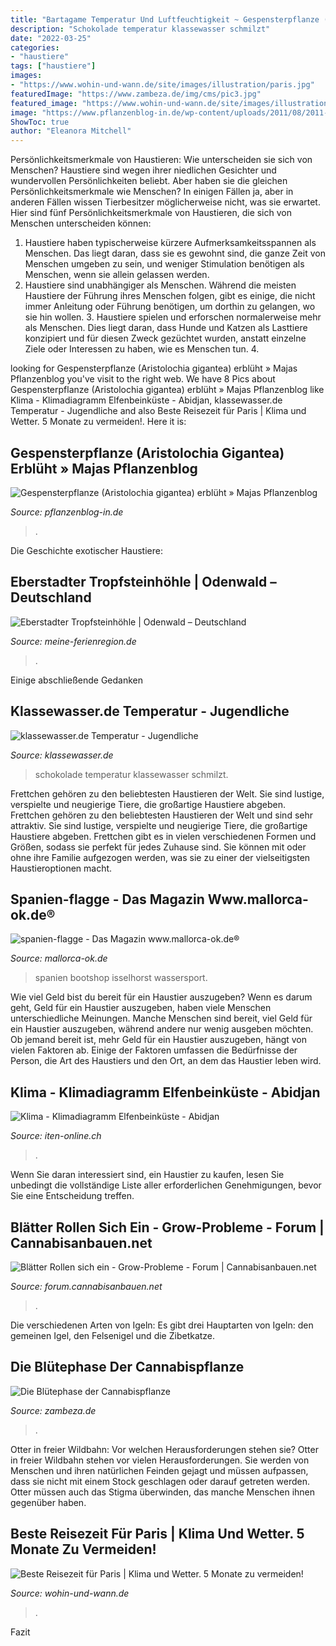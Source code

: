 ```yaml
---
title: "Bartagame Temperatur Und Luftfeuchtigkeit ~ Gespensterpflanze (aristolochia Gigantea) Erblüht » Majas Pflanzenblog"
description: "Schokolade temperatur klassewasser schmilzt"
date: "2022-03-25"
categories:
- "haustiere"
tags: ["haustiere"]
images:
- "https://www.wohin-und-wann.de/site/images/illustration/paris.jpg"
featuredImage: "https://www.zambeza.de/img/cms/pic3.jpg"
featured_image: "https://www.wohin-und-wann.de/site/images/illustration/paris.jpg"
image: "https://www.pflanzenblog-in.de/wp-content/uploads/2011/08/2011-08-03-aristolochia-gigantea-01gk.jpg"
ShowToc: true
author: "Eleanora Mitchell"
---
```



Persönlichkeitsmerkmale von Haustieren: Wie unterscheiden sie sich von Menschen?
Haustiere sind wegen ihrer niedlichen Gesichter und wundervollen Persönlichkeiten beliebt. Aber haben sie die gleichen Persönlichkeitsmerkmale wie Menschen? In einigen Fällen ja, aber in anderen Fällen wissen Tierbesitzer möglicherweise nicht, was sie erwartet. Hier sind fünf Persönlichkeitsmerkmale von Haustieren, die sich von Menschen unterscheiden können:
1. Haustiere haben typischerweise kürzere Aufmerksamkeitsspannen als Menschen. Das liegt daran, dass sie es gewohnt sind, die ganze Zeit von Menschen umgeben zu sein, und weniger Stimulation benötigen als Menschen, wenn sie allein gelassen werden.
2. Haustiere sind unabhängiger als Menschen. Während die meisten Haustiere der Führung ihres Menschen folgen, gibt es einige, die nicht immer Anleitung oder Führung benötigen, um dorthin zu gelangen, wo sie hin wollen. 3. Haustiere spielen und erforschen normalerweise mehr als Menschen. Dies liegt daran, dass Hunde und Katzen als Lasttiere konzipiert und für diesen Zweck gezüchtet wurden, anstatt einzelne Ziele oder Interessen zu haben, wie es Menschen tun. 4.

	

		
looking for Gespensterpflanze (Aristolochia gigantea) erblüht » Majas Pflanzenblog you've visit to the right web. We have 8 Pics about Gespensterpflanze (Aristolochia gigantea) erblüht » Majas Pflanzenblog like Klima - Klimadiagramm Elfenbeinküste - Abidjan, klassewasser.de Temperatur - Jugendliche and also Beste Reisezeit für Paris | Klima und Wetter. 5 Monate zu vermeiden!. Here it is:
		
    
## Gespensterpflanze (Aristolochia Gigantea) Erblüht » Majas Pflanzenblog

<img loading=lazy src="https://www.pflanzenblog-in.de/wp-content/uploads/2011/08/2011-08-03-aristolochia-gigantea-01gk.jpg" onerror="this.onerror=null;this.src='https://tse1.mm.bing.net/th?id=OIP.3lK-7jLawQcv4AEZIWWhaAHaKp&amp;pid=15.1';" alt="Gespensterpflanze (Aristolochia gigantea) erblüht » Majas Pflanzenblog">

_Source: pflanzenblog-in.de_

>. 

	

Die Geschichte exotischer Haustiere:

    
## Eberstadter Tropfsteinhöhle | Odenwald – Deutschland

<img loading=lazy src="https://www.meine-ferienregion.de/sites/default/files/styles/195x195/public/photos/tropfsteinhoehle-eberstadt_05.jpg?itok=YepZNCwh" onerror="this.onerror=null;this.src='https://tse4.mm.bing.net/th?id=OIP.LzBW2zOUkyl3fFg_ZZgwuwHaFj&amp;pid=15.1';" alt="Eberstadter Tropfsteinhöhle | Odenwald – Deutschland">

_Source: meine-ferienregion.de_

>. 

	

Einige abschließende Gedanken

    
## Klassewasser.de Temperatur - Jugendliche

<img loading=lazy src="http://www.klassewasser.de/content/language1/img_636/wasserwissen-physik-temperatur-visual-sc.jpg" onerror="this.onerror=null;this.src='https://tse2.mm.bing.net/th?id=OIP.7TmPdZQkh2MbhEyJ8qlnTgHaEH&amp;pid=15.1';" alt="klassewasser.de Temperatur - Jugendliche">

_Source: klassewasser.de_

>schokolade temperatur klassewasser schmilzt. 

	

Frettchen gehören zu den beliebtesten Haustieren der Welt. Sie sind lustige, verspielte und neugierige Tiere, die großartige Haustiere abgeben.
Frettchen gehören zu den beliebtesten Haustieren der Welt und sind sehr attraktiv. Sie sind lustige, verspielte und neugierige Tiere, die großartige Haustiere abgeben. Frettchen gibt es in vielen verschiedenen Formen und Größen, sodass sie perfekt für jedes Zuhause sind. Sie können mit oder ohne ihre Familie aufgezogen werden, was sie zu einer der vielseitigsten Haustieroptionen macht.

    
## Spanien-flagge - Das Magazin Www.mallorca-ok.de®

<img loading=lazy src="http://www.mallorca-ok.de/wp-content/uploads/2016/12/Spanien-Flagge.jpg" onerror="this.onerror=null;this.src='https://tse2.mm.bing.net/th?id=OIP.hWnEKdgwV3R_3zd9JLqc3gHaEj&amp;pid=15.1';" alt="spanien-flagge - Das Magazin www.mallorca-ok.de®">

_Source: mallorca-ok.de_

>spanien bootshop isselhorst wassersport. 

	

Wie viel Geld bist du bereit für ein Haustier auszugeben?
Wenn es darum geht, Geld für ein Haustier auszugeben, haben viele Menschen unterschiedliche Meinungen. Manche Menschen sind bereit, viel Geld für ein Haustier auszugeben, während andere nur wenig ausgeben möchten. Ob jemand bereit ist, mehr Geld für ein Haustier auszugeben, hängt von vielen Faktoren ab. Einige der Faktoren umfassen die Bedürfnisse der Person, die Art des Haustiers und den Ort, an dem das Haustier leben wird.

    
## Klima - Klimadiagramm Elfenbeinküste - Abidjan

<img loading=lazy src="https://www.iten-online.ch/klima/afrika/elfenbeinkueste/images/klimadiagramm_abidjan.gif" onerror="this.onerror=null;this.src='https://tse1.mm.bing.net/th?id=OIP.dXeRLHXP3NnCKSbz0or5LgHaD4&amp;pid=15.1';" alt="Klima - Klimadiagramm Elfenbeinküste - Abidjan">

_Source: iten-online.ch_

>. 

	

Wenn Sie daran interessiert sind, ein Haustier zu kaufen, lesen Sie unbedingt die vollständige Liste aller erforderlichen Genehmigungen, bevor Sie eine Entscheidung treffen.

    
## Blätter Rollen Sich Ein - Grow-Probleme - Forum | Cannabisanbauen.net

<img loading=lazy src="https://us2.dh-cdn.net/uploads/db4625/optimized/3X/3/d/3d4a97482611460be77aac3a5f26484a8df61806_2_768x1024.jpeg" onerror="this.onerror=null;this.src='https://tse2.mm.bing.net/th?id=OIP.4McczM4yVsxYzs5RUrsp9gHaJ4&amp;pid=15.1';" alt="Blätter Rollen sich ein - Grow-Probleme - Forum | Cannabisanbauen.net">

_Source: forum.cannabisanbauen.net_

>. 

	

Die verschiedenen Arten von Igeln: Es gibt drei Hauptarten von Igeln: den gemeinen Igel, den Felsenigel und die Zibetkatze.

    
## Die Blütephase Der Cannabispflanze

<img loading=lazy src="https://www.zambeza.de/img/cms/pic3.jpg" onerror="this.onerror=null;this.src='https://tse3.mm.bing.net/th?id=OIP.d87aA44l6gCtVDfudPWxVwHaEX&amp;pid=15.1';" alt="Die Blütephase der Cannabispflanze">

_Source: zambeza.de_

>. 

	

Otter in freier Wildbahn: Vor welchen Herausforderungen stehen sie?
Otter in freier Wildbahn stehen vor vielen Herausforderungen. Sie werden von Menschen und ihren natürlichen Feinden gejagt und müssen aufpassen, dass sie nicht mit einem Stock geschlagen oder darauf getreten werden. Otter müssen auch das Stigma überwinden, das manche Menschen ihnen gegenüber haben.

    
## Beste Reisezeit Für Paris | Klima Und Wetter. 5 Monate Zu Vermeiden!

<img loading=lazy src="https://www.wohin-und-wann.de/site/images/illustration/paris.jpg" onerror="this.onerror=null;this.src='https://tse4.mm.bing.net/th?id=OIP.lqsnkAhy8qrQOWnmxcc9QAHaD1&amp;pid=15.1';" alt="Beste Reisezeit für Paris | Klima und Wetter. 5 Monate zu vermeiden!">

_Source: wohin-und-wann.de_

>. 

	

Fazit

